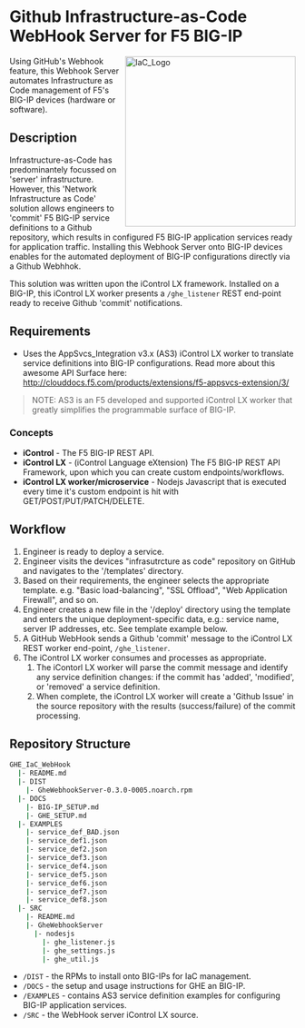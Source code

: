 # Github Infrastructure-as-Code WebHook Server for F5 BIG-IP

<img align="right" width="300px" src="IaC_Logo-300dpi.png" alt="IaC_Logo"/>

Using GitHub's Webhook feature, this Webhook Server automates Infrastructure as Code management of F5's BIG-IP devices (hardware or software).

## Description

Infrastructure-as-Code has predominantely focussed on 'server' infrastructure. However, this 'Network Infrastructure as Code' solution allows engineers to 'commit' F5 BIG-IP service definitions to a Github repository, which results in configured F5 BIG-IP application services ready for application traffic. Installing this Webhook Server onto BIG-IP devices enables for the automated deployment of BIG-IP configurations directly via a Github Webhhok.

This solution was written upon the iControl LX framework. Installed on a BIG-IP, this iControl LX worker presents a `/ghe_listener` REST end-point ready to receive Github 'commit' notifications.

## Requirements

* Uses the AppSvcs_Integration v3.x (AS3) iControl LX worker to translate service definitions into BIG-IP configurations. Read more about this awesome API Surface here: http://clouddocs.f5.com/products/extensions/f5-appsvcs-extension/3/

> NOTE: AS3 is an F5 developed and supported iControl LX worker that greatly simplifies the programmable surface of BIG-IP.

### Concepts

* **iControl** - The F5 BIG-IP REST API.
* **iControl LX** - (iControl Language eXtension) The F5 BIG-IP REST API Framework, upon which you can create custom endpoints/workflows.
* **iControl LX worker/microservice** - Nodejs Javascript that is executed every time it's custom endpoint is hit with GET/POST/PUT/PATCH/DELETE.

## Workflow

1. Engineer is ready to deploy a service.
2. Engineer visits the devices "infrasutrcture as code" repository on GitHub and navigates to the '/templates' directory.
3. Based on their requirements, the engineer selects the appropriate template. e.g. "Basic load-balancing", "SSL Offload", "Web Application Firewall", and so on.
4. Engineer creates a new file in the '/deploy' directory using the template and enters the unique deployment-specific data, e.g.: service name, server IP addresses, etc. See template example below.
5. A GitHub WebHook sends a Github 'commit' message to the iControl LX REST worker end-point, `/ghe_listener`.
6. The iControl LX worker consumes and processes as appropriate.
   1. The iContorl LX worker will parse the commit message and identify any service definition changes: if the commit has 'added', 'modified', or 'removed' a service definition.
   2. When complete, the iControl LX worker will create a 'Github Issue' in the source repository with the results (success/failure) of the commit processing.

## Repository Structure

```sh
GHE_IaC_WebHook
  |- README.md
  |- DIST
    |- GheWebhookServer-0.3.0-0005.noarch.rpm
  |- DOCS
    |- BIG-IP_SETUP.md
    |- GHE_SETUP.md
  |- EXAMPLES
    |- service_def_BAD.json
    |- service_def1.json
    |- service_def2.json
    |- service_def3.json
    |- service_def4.json
    |- service_def5.json
    |- service_def6.json
    |- service_def7.json
    |- service_def8.json
  |- SRC
    |- README.md
    |- GheWebhookServer
      |- nodesjs
        |- ghe_listener.js
        |- ghe_settings.js
        |- ghe_util.js
```

* `/DIST` - the RPMs to install onto BIG-IPs for IaC management.
* `/DOCS` - the setup and usage instructions for GHE an BIG-IP.
* `/EXAMPLES` - contains AS3 service definition examples for configuring BIG-IP application services.
* `/SRC` - the WebHook server iControl LX source.
